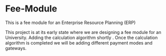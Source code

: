 # Fee-Module
This is a fee module for an Enterprise Resource Planning (ERP)

This project is at its early state where we are designing a fee module for an University.
Adding the calculation algorithm shortly .
Once the calculation algorithm is completed we will be adding different payment modes and gateways.
